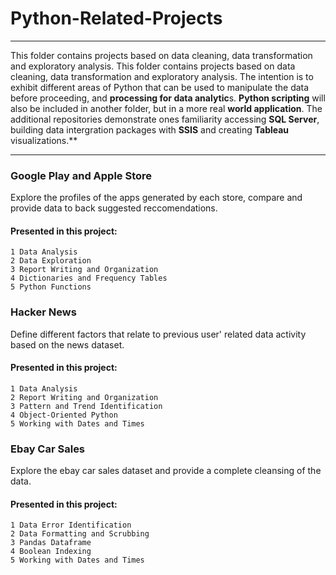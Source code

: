 # Python-Related-Projects
---

This folder contains projects based on data cleaning, data transformation and exploratory analysis.
This folder contains projects based on data cleaning, data transformation and exploratory analysis. The intention is to exhibit different areas of Python that can be used to manipulate the data before proceeding, and **processing for data analytic**s. **Python scripting** will also be included in another folder, but in a more real **world application**. The additional repositories demonstrate ones familiarity accessing **SQL Server**, building data intergration packages with **SSIS** and creating **Tableau** visualizations.**

---


### Google Play and Apple Store
Explore the profiles of the apps generated by each store, compare and provide data to back suggested reccomendations.

#### Presented in this project: 
```
1 Data Analysis
2 Data Exploration 
3 Report Writing and Organization
4 Dictionaries and Frequency Tables
5 Python Functions
``` 

### Hacker News 
Define different factors that relate to previous user' related data activity based on the news dataset.

#### Presented in this project: 
```
1 Data Analysis 
2 Report Writing and Organization
3 Pattern and Trend Identification 
4 Object-Oriented Python 
5 Working with Dates and Times 
```

### Ebay Car Sales
Explore the ebay car sales dataset and provide a complete cleansing of the data.

#### Presented in this project:  
```
1 Data Error Identification 
2 Data Formatting and Scrubbing
3 Pandas Dataframe
4 Boolean Indexing 
5 Working with Dates and Times 
```

